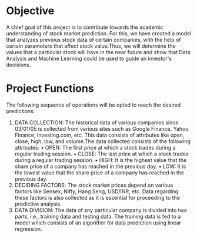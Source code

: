 # Objective
A chief goal of this project is to contribute towards the academic understanding of stock market prediction.
For this, we have created a model that analyzes previous stock data of certain companies, with the help of certain parameters that affect stock value.Thus, we will determine the values that a particular stock will have in the near future and show that Data Analysis and Machine Learning could be used to guide an investor's decisions.
# Project Functions
The following sequence of operations will be opted to reach the desired predictions:
1. DATA COLLECTION: The historical data of various companies since 03/01/05 is collected from various sites such as Google Finance, Yahoo Finance, Investing.com, etc. This data consists of attributes like open, close, high, low, and volume.The data collected consists of the following attributes:
• OPEN: The first price at which a stock trades during a regular trading session.
• CLOSE: The last price at which a stock trades during a regular trading session.
• HIGH: It is the highest value that the share price of a company has reached in the previous day.
• LOW: It is the lowest value that the share price of a company has reached in the previous day.
3. DECIDING FACTORS: The stock market prices depend on various factors like Sensex, Nifty, Hang Seng, USD/INR, etc. Data regarding these factors is also collected as it is essential for proceeding to the predictive analysis.
4. DATA DIVISION: The data of any particular company is divided into two parts, i.e., training data and testing data. The training data is fed to a model which consists of an algorithm for data prediction using linear regression.
